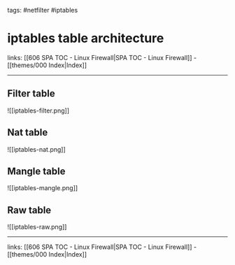 tags: #netfilter #iptables

# iptables table architecture

links: [[606 SPA TOC - Linux Firewall|SPA TOC - Linux Firewall]] - [[themes/000 Index|Index]]

---

## Filter table

![[iptables-filter.png]]

## Nat table

![[iptables-nat.png]]

## Mangle table

![[iptables-mangle.png]]

## Raw table

![[iptables-raw.png]]

---
links: [[606 SPA TOC - Linux Firewall|SPA TOC - Linux Firewall]] - [[themes/000 Index|Index]]